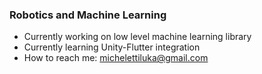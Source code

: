 ### Robotics and Machine Learning
- Currently working on low level machine learning library
- Currently learning Unity-Flutter integration
- How to reach me: michelettiluka@gmail.com
<!--<a href="http://mathorgadaorc.ddns.net">
  Site
</a>-->

<!--
**Mathorga/Mathorga** is a ✨ _special_ ✨ repository because its `README.md` (this file) appears on your GitHub profile.

Here are some ideas to get you started:

- 🔭 I’m currently working on ...
- 🌱 I’m currently learning ...
- 👯 I’m looking to collaborate on ...
- 🤔 I’m looking for help with ...
- 💬 Ask me about ...
- 📫 How to reach me: ...
- 😄 Pronouns: ...
- ⚡ Fun fact: ...
-->
